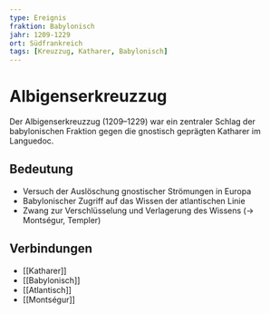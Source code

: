 ```yaml
---
type: Ereignis
fraktion: Babylonisch
jahr: 1209-1229
ort: Südfrankreich
tags: [Kreuzzug, Katharer, Babylonisch]
---
```


# Albigenserkreuzzug

Der Albigenserkreuzzug (1209–1229) war ein zentraler Schlag der babylonischen Fraktion
gegen die gnostisch geprägten Katharer im Languedoc.

## Bedeutung
- Versuch der Auslöschung gnostischer Strömungen in Europa
- Babylonischer Zugriff auf das Wissen der atlantischen Linie
- Zwang zur Verschlüsselung und Verlagerung des Wissens (→ Montségur, Templer)

## Verbindungen
- [[Katharer]]
- [[Babylonisch]]
- [[Atlantisch]]
- [[Montségur]]